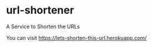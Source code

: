 # url-shortener
A Service to Shorten the URLs

You can visit https://lets-shorten-this-url.herokuapp.com/
